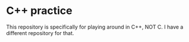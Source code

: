 # C++ practice

This repository is specifically for playing around in C++, NOT C. I have a different repository for that.
